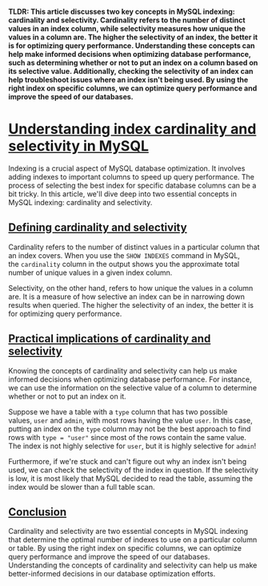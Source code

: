 **TLDR: This article discusses two key concepts in MySQL indexing: cardinality and selectivity. Cardinality refers to the number of distinct values in an index column, while selectivity measures how unique the values in a column are. The higher the selectivity of an index, the better it is for optimizing query performance. Understanding these concepts can help make informed decisions when optimizing database performance, such as determining whether or not to put an index on a column based on its selective value. Additionally, checking the selectivity of an index can help troubleshoot issues where an index isn't being used. By using the right index on specific columns, we can optimize query performance and improve the speed of our databases.**

# [Understanding index cardinality and selectivity in MySQL](https://planetscale.com/courses/mysql-for-developers/indexes/index-selectivity?autoplay=1#understanding-index-cardinality-and-selectivity-in-mysql)

Indexing is a crucial aspect of MySQL database optimization. It involves adding indexes to important columns to speed up query performance. The process of selecting the best index for specific database columns can be a bit tricky. In this article, we'll dive deep into two essential concepts in MySQL indexing: cardinality and selectivity.

## [Defining cardinality and selectivity](https://planetscale.com/courses/mysql-for-developers/indexes/index-selectivity?autoplay=1#defining-cardinality-and-selectivity)

Cardinality refers to the number of distinct values in a particular column that an index covers. When you use the `SHOW INDEXES` command in MySQL, the `cardinality` column in the output shows you the approximate total number of unique values in a given index column.

Selectivity, on the other hand, refers to how unique the values in a column are. It is a measure of how selective an index can be in narrowing down results when queried. The higher the selectivity of an index, the better it is for optimizing query performance.

## [Practical implications of cardinality and selectivity](https://planetscale.com/courses/mysql-for-developers/indexes/index-selectivity?autoplay=1#practical-implications-of-cardinality-and-selectivity)

Knowing the concepts of cardinality and selectivity can help us make informed decisions when optimizing database performance. For instance, we can use the information on the selective value of a column to determine whether or not to put an index on it.

Suppose we have a table with a `type` column that has two possible values, `user` and `admin`, with most rows having the value `user`. In this case, putting an index on the `type` column may not be the best approach to find rows with `type = "user"` since most of the rows contain the same value. The index is not highly selective for `user`, but it is highly selective for `admin`!

Furthermore, if we're stuck and can't figure out why an index isn't being used, we can check the selectivity of the index in question. If the selectivity is low, it is most likely that MySQL decided to read the table, assuming the index would be slower than a full table scan.

## [Conclusion](https://planetscale.com/courses/mysql-for-developers/indexes/index-selectivity?autoplay=1#conclusion)

Cardinality and selectivity are two essential concepts in MySQL indexing that determine the optimal number of indexes to use on a particular column or table. By using the right index on specific columns, we can optimize query performance and improve the speed of our databases. Understanding the concepts of cardinality and selectivity can help us make better-informed decisions in our database optimization efforts.